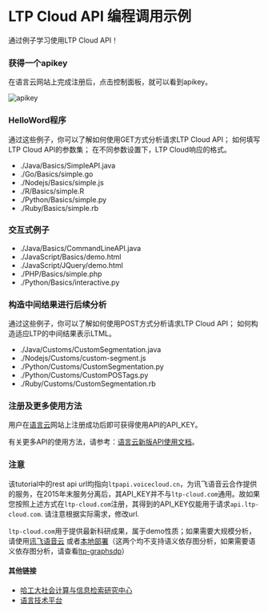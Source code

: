 LTP Cloud API 编程调用示例
==========================

通过例子学习使用LTP Cloud API！

### 获得一个apikey

在语言云网站上完成注册后，点击控制面板，就可以看到apikey。

![apikey](https://raw.github.com/HIT-SCIR/ltp-cloud-api-tutorial/master/.img/apikey.jpg)

### HelloWord程序

通过这些例子，你可以了解如何使用GET方式分析请求LTP Cloud API；
如何填写LTP Cloud API的参数集；
在不同参数设置下，LTP Cloud响应的格式。

* ./Java/Basics/SimpleAPI.java
* ./Go/Basics/simple.go
* ./Nodejs/Basics/simple.js
* ./R/Basics/simple.R
* ./Python/Basics/simple.py
* ./Ruby/Basics/simple.rb

### 交互式例子

* ./Java/Basics/CommandLineAPI.java
* ./JavaScript/Basics/demo.html
* ./JavaScript/JQuery/demo.html
* ./PHP/Basics/simple.php
* ./Python/Basics/interactive.py

### 构造中间结果进行后续分析

通过这些例子，你可以了解如何使用POST方式分析请求LTP Cloud API；
如何构造适应LTP的中间结果表示LTML。

* ./Java/Customs/CustomSegmentation.java
* ./Nodejs/Customs/custom-segment.js
* ./Python/Customs/CustomSegmentation.py
* ./Python/Customs/CustomPOSTags.py
* ./Ruby/Customs/CustomSegmentation.rb

### 注册及更多使用方法

用户在[语言云](http://www.ltp-cloud.com)网站上注册成功后即可获得使用API的API_KEY。

有关更多API的使用方法，请参考：[语言云新版API使用文档](http://ltp-cloud.com/document/new/)。

### 注意

该tutorial中的rest api url均指向`ltpapi.voicecloud.cn`，为讯飞语音云合作提供的服务，在2015年末服务分离后，其API_KEY并不与`ltp-cloud.com`通用。故如果您按照上述方式在`ltp-cloud.com`注册，其得到的API_KEY仅能用于请求`api.ltp-cloud.com`. 请注意根据实际需求，修改url.

`ltp-cloud.com`用于提供最新科研成果，属于demo性质；如果需要大规模分析，请使用[讯飞语音云](http://www.xfyun.cn/) 或者[本地部署](https://github.com/HIT-SCIR/ltp)（这两个均不支持语义依存图分析，如果需要语义依存图分析，请查看[ltp-graphsdp](https://github.com/LtpDemo/ltp_graphsdp.git)）

#### 其他链接

* [哈工大社会计算与信息检索研究中心](http://ir.hit.edu.cn/)
* [语言技术平台](https://github.com/HIT-SCIR/ltp)
